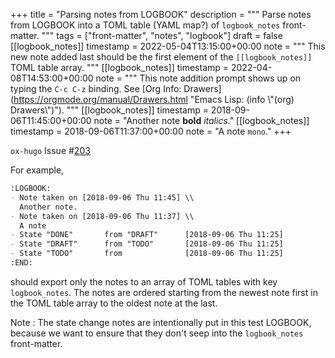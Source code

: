 +++
title = "Parsing notes from LOGBOOK"
description = """
  Parse notes from LOGBOOK into a TOML table (YAML map?) of
  `logbook_notes` front-matter.
  """
tags = ["front-matter", "notes", "logbook"]
draft = false
[[logbook_notes]]
  timestamp = 2022-05-04T13:15:00+00:00
  note = """
    This new note added last should be the first element of the
    `[[logbook_notes]]` TOML table array.
    """
[[logbook_notes]]
  timestamp = 2022-04-08T14:53:00+00:00
  note = """
    This note addition prompt shows up on typing the `C-c C-z` binding.
    See [Org Info: Drawers](https://orgmode.org/manual/Drawers.html "Emacs Lisp: (info \\"(org) Drawers\\")").
    """
[[logbook_notes]]
  timestamp = 2018-09-06T11:45:00+00:00
  note = "Another note **bold** _italics_."
[[logbook_notes]]
  timestamp = 2018-09-06T11:37:00+00:00
  note = "A note `mono`."
+++

`ox-hugo` Issue #[203](https://github.com/kaushalmodi/ox-hugo/issues/203)

For example,

```org
:LOGBOOK:
- Note taken on [2018-09-06 Thu 11:45] \\
  Another note.
- Note taken on [2018-09-06 Thu 11:37] \\
  A note
- State "DONE"       from "DRAFT"      [2018-09-06 Thu 11:25]
- State "DRAFT"      from "TODO"       [2018-09-06 Thu 11:25]
- State "TODO"       from              [2018-09-06 Thu 11:25]
:END:
```

should export only the notes to an array of TOML tables with key
`logbook_notes`. The notes are ordered starting from the newest note
first in the TOML table array to the oldest note at the last.

Note
: The state change notes are intentionally put in this test
    LOGBOOK, because we want to ensure that they don't seep into the
    `logbook_notes` front-matter.
